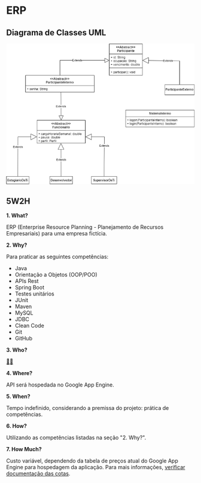 # ERP

## Diagrama de Classes UML

![](erp.png)

## 5W2H

**1. What?**

ERP (Enterprise Resource Planning - Planejamento de Recursos Empresariais) para uma empresa fictícia.

**2. Why?**

Para praticar as seguintes competências:

-   Java
-   Orientação a Objetos (OOP/POO)
-   APIs Rest
-   Spring Boot
-   Testes unitários
-   JUnit
-   Maven
-   MySQL
-   JDBC
-   Clean Code
-   Git
-   GitHub

**3. Who?**

[🙋‍♂️](https://github.com/andre-alck)

**4. Where?**

API será hospedada no Google App Engine.

**5. When?**

Tempo indefinido, considerando a premissa do projeto: prática de competências.

**6. How?**

Utilizando as competências listadas na seção "2. Why?".

**7. How Much?**

Custo variável, dependendo da tabela de preços atual do Google App Engine para hospedagem da aplicação. Para mais informações, [verificar documentação das cotas](https://cloud.google.com/1ppengine/docs/standard/quotashl=pt-br).
